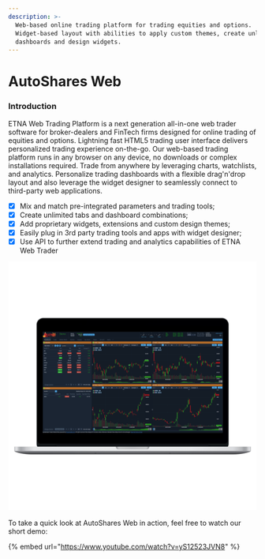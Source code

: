 ```yaml
---
description: >-
  Web-based online trading platform for trading equities and options.
  Widget-based layout with abilities to apply custom themes, create unlimited
  dashboards and design widgets.
---
```


# AutoShares Web

### Introduction

ETNA Web Trading Platform is a next generation all-in-one web trader software for broker-dealers and FinTech firms designed for online trading of equities and options. Lightning fast HTML5 trading user interface delivers personalized trading experience on-the-go. Our web-based trading platform runs in any browser on any device, no downloads or complex installations required. Trade from anywhere by leveraging charts, watchlists, and analytics. Personalize trading dashboards with a flexible drag'n'drop layout and also leverage the widget designer to seamlessly connect to third-party web applications.

* [x] Mix and match pre-integrated parameters and trading tools;
* [x] Create unlimited tabs and dashboard combinations;
* [x] Add proprietary widgets, extensions and custom design themes;
* [x] Easily plug in 3rd party trading tools and apps with widget designer;
* [x] Use API to further extend trading and analytics capabilities of ETNA Web Trader

![](../../.gitbook/assets/screenshot-2020-12-01-at-19.41.29_macbookpro15_front.png)

To take a quick look at AutoShares Web in action, feel free to watch our short demo:

{% embed url="https://www.youtube.com/watch?v=yS12523JVN8" %}

